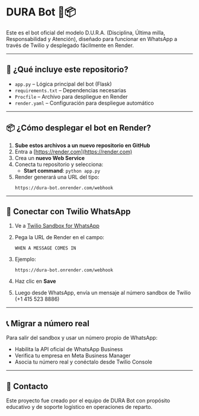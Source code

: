 
# DURA Bot 🤖📦

Este es el bot oficial del modelo D.U.R.A. (Disciplina, Última milla, Responsabilidad y Atención), diseñado para funcionar en WhatsApp a través de Twilio y desplegado fácilmente en Render.

---

## 🚀 ¿Qué incluye este repositorio?

- `app.py` – Lógica principal del bot (Flask)
- `requirements.txt` – Dependencias necesarias
- `Procfile` – Archivo para despliegue en Render
- `render.yaml` – Configuración para despliegue automático

---

## 📦 ¿Cómo desplegar el bot en Render?

1. **Sube estos archivos a un nuevo repositorio en GitHub**
2. Entra a [https://render.com](https://render.com)
3. Crea un **nuevo Web Service**
4. Conecta tu repositorio y selecciona:
   - **Start command**: `python app.py`
5. Render generará una URL del tipo:
   ```
   https://dura-bot.onrender.com/webhook
   ```

---

## 💬 Conectar con Twilio WhatsApp

1. Ve a [Twilio Sandbox for WhatsApp](https://www.twilio.com/console/sms/whatsapp/sandbox)
2. Pega la URL de Render en el campo:
   ```
   WHEN A MESSAGE COMES IN
   ```
3. Ejemplo:
   ```
   https://dura-bot.onrender.com/webhook
   ```

4. Haz clic en **Save**
5. Luego desde WhatsApp, envía un mensaje al número sandbox de Twilio (+1 415 523 8886)

---

## 📞 Migrar a número real

Para salir del sandbox y usar un número propio de WhatsApp:
- Habilita la API oficial de WhatsApp Business
- Verifica tu empresa en Meta Business Manager
- Asocia tu número real y conéctalo desde Twilio Console

---

## 📌 Contacto

Este proyecto fue creado por el equipo de DURA Bot con propósito educativo y de soporte logístico en operaciones de reparto.
